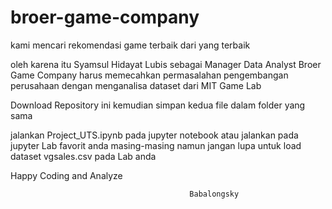 # broer-game-company

kami mencari rekomendasi game terbaik dari yang terbaik 

oleh karena itu Syamsul Hidayat Lubis sebagai Manager Data Analyst Broer Game Company
harus memecahkan permasalahan pengembangan perusahaan dengan menganalisa dataset dari MIT Game Lab


Download Repository ini kemudian simpan kedua file dalam folder yang sama

jalankan Project_UTS.ipynb pada jupyter notebook 
atau jalankan pada jupyter Lab favorit anda masing-masing
namun jangan lupa untuk load dataset vgsales.csv pada Lab anda


Happy Coding and Analyze


                                            Babalongsky
